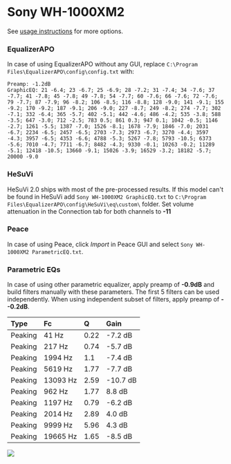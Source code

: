 # Sony WH-1000XM2
See [usage instructions](https://github.com/jaakkopasanen/AutoEq#usage) for more options.

### EqualizerAPO
In case of using EqualizerAPO without any GUI, replace `C:\Program Files\EqualizerAPO\config\config.txt`
with:
```
Preamp: -1.2dB
GraphicEQ: 21 -6.4; 23 -6.7; 25 -6.9; 28 -7.2; 31 -7.4; 34 -7.6; 37 -7.7; 41 -7.8; 45 -7.8; 49 -7.8; 54 -7.7; 60 -7.6; 66 -7.6; 72 -7.6; 79 -7.7; 87 -7.9; 96 -8.2; 106 -8.5; 116 -8.8; 128 -9.0; 141 -9.1; 155 -9.2; 170 -9.2; 187 -9.1; 206 -9.0; 227 -8.7; 249 -8.2; 274 -7.7; 302 -7.1; 332 -6.4; 365 -5.7; 402 -5.1; 442 -4.6; 486 -4.2; 535 -3.8; 588 -3.5; 647 -3.0; 712 -2.5; 783 0.5; 861 0.3; 947 0.1; 1042 -0.5; 1146 -2.7; 1261 -5.5; 1387 -7.0; 1526 -8.1; 1678 -7.9; 1846 -7.0; 2031 -6.7; 2234 -6.5; 2457 -6.5; 2703 -7.3; 2973 -6.7; 3270 -4.4; 3597 -4.3; 3957 -6.5; 4353 -6.6; 4788 -5.3; 5267 -7.8; 5793 -10.5; 6373 -5.6; 7010 -4.7; 7711 -6.7; 8482 -4.3; 9330 -0.1; 10263 -0.2; 11289 -5.1; 12418 -10.5; 13660 -9.1; 15026 -3.9; 16529 -3.2; 18182 -5.7; 20000 -9.0
```

### HeSuVi
HeSuVi 2.0 ships with most of the pre-processed results. If this model can't be found in HeSuVi add
`Sony WH-1000XM2 GraphicEQ.txt` to `C:\Program Files\EqualizerAPO\config\HeSuVi\eq\custom\` folder.
Set volume attenuation in the Connection tab for both channels to **-11**

### Peace
In case of using Peace, click *Import* in Peace GUI and select `Sony WH-1000XM2 ParametricEQ.txt`.

### Parametric EQs
In case of using other parametric equalizer, apply preamp of **-0.9dB** and build filters manually
with these parameters. The first 5 filters can be used independently.
When using independent subset of filters, apply preamp of **--0.2dB**.

| Type    | Fc       |    Q | Gain     |
|:--------|:---------|:-----|:---------|
| Peaking | 41 Hz    | 0.22 | -7.2 dB  |
| Peaking | 217 Hz   | 0.74 | -5.7 dB  |
| Peaking | 1994 Hz  | 1.1  | -7.4 dB  |
| Peaking | 5619 Hz  | 1.77 | -7.7 dB  |
| Peaking | 13093 Hz | 2.59 | -10.7 dB |
| Peaking | 962 Hz   | 1.77 | 8.8 dB   |
| Peaking | 1197 Hz  | 0.79 | -6.2 dB  |
| Peaking | 2014 Hz  | 2.89 | 4.0 dB   |
| Peaking | 9999 Hz  | 5.96 | 4.3 dB   |
| Peaking | 19665 Hz | 1.65 | -8.5 dB  |

![](https://raw.githubusercontent.com/jaakkopasanen/AutoEq/master/results/oratory1990/harman_over-ear_2018/Sony%20WH-1000XM2/Sony%20WH-1000XM2.png)